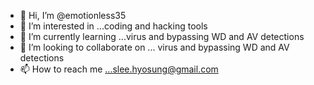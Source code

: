 - 👋 Hi, I’m @emotionless35
- 👀 I’m interested in ...coding and hacking tools
- 🌱 I’m currently learning ...virus and bypassing WD and AV detections
- 💞️ I’m looking to collaborate on ... virus and bypassing WD and AV detections
- 📫 How to reach me ...slee.hyosung@gmail.com

<!---
emotionless35/emotionless35 is a ✨ special ✨ repository because its `README.md` (this file) appears on your GitHub profile.
You can click the Preview link to take a look at your changes.
--->
